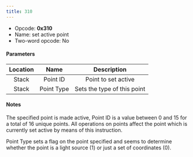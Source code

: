 ```yaml
---
title: 310
---
```


-   Opcode: **0x310**
-   Name: set active point
-   Two-word opcode: No

#### Parameters

| Location |    Name    |         Description         |
|:--------:|:----------:|:---------------------------:|
|  Stack   |  Point ID  |     Point to set active     |
|  Stack   | Point Type | Sets the type of this point |

#### Notes

The specified point is made active, Point ID is a value between 0 and 15 for a total of 16 unique points. All operations on points affect the point which is currently set active by means of this instruction.

Point Type sets a flag on the point specified and seems to determine whether the point is a light source (1) or just a set of coordinates (0).
